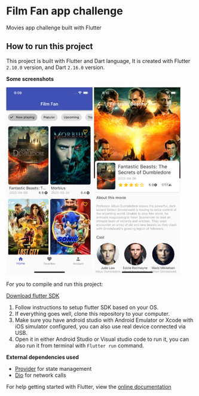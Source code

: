 # Film Fan app challenge

Movies app challenge built with Flutter

## How to run this project

This project is built with Flutter and Dart language, It is created with Flutter `2.10.0` version, and Dart `2.16.0` version.

**Some screenshots**


<img src="https://github.com/RegisSaffi/film-fan-app-challenge/blob/main/assets/screenshots/movies.png" height="500" alt="iOS screenshot 1">                    <img src="https://github.com/RegisSaffi/film-fan-app-challenge/blob/main/assets/screenshots/details.png" height="500" alt="iOS screenshot 2">  

For you to compile and run this project:

[Download flutter SDK](https://flutter.dev/)

1. Follow instructions to setup flutter SDK based on your OS.
1. If everything goes well, clone this repository to your computer.
1. Make sure you have android studio with Android Emulator or Xcode with iOS simulator configured, you can also use real device connected via USB.
1. Open it in either Android Studio or Visual studio code to run it, you can also run it from terminal with `Flutter run` command.

**External dependencies used**

- [Provider](https://pub.dev/packages/provider) for state management
- [Dio](https://pub.dev/packages/dio) for network calls


For help getting started with Flutter, view the [online documentation](https://flutter.dev/docs)
